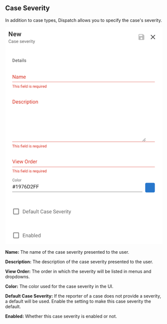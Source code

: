 ## Case Severity

In addition to case types, Dispatch allows you to specify the case's severity.

![](../../../.gitbook/assets/admin-ui-case-severities.png)

**Name:** The name of the case severity presented to the user.

**Description:** The description of the case severity presented to the user.

**View Order:** The order in which the severity will be listed in menus and dropdowns.

**Color:** The color used for the case severity in the UI.

**Default Case Severity:** If the reporter of a case does not provide a severity, a default will be used. Enable the setting to make this case severity the default.

**Enabled:** Whether this case severity is enabled or not.
